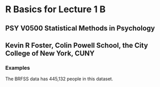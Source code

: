 R Basics for Lecture 1 B
================

## PSY V0500 Statistical Methods in Psychology

## Kevin R Foster, Colin Powell School, the City College of New York, CUNY

### Examples

The BRFSS data has 445,132 people in this dataset.
